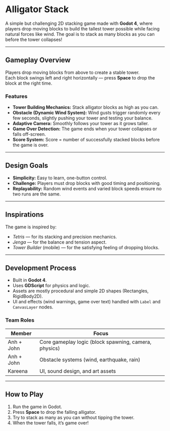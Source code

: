 # Alligator Stack

A simple but challenging 2D stacking game made with **Godot 4**, where players drop moving blocks to build the tallest tower possible while facing natural forces like wind. The goal is to stack as many blocks as you can before the tower collapses!

---

## Gameplay Overview

Players drop moving blocks from above to create a stable tower.  
Each block swings left and right horizontally — press **Space** to drop the block at the right time.

### Features
- **Tower Building Mechanics:** Stack alligator blocks as high as you can.  
- **Obstacle (Dynamic Wind System):** Wind gusts trigger randomly every few seconds, slightly pushing your tower and testing your balance.  
- **Adaptive Camera:** Smoothly follows your tower as it grows taller.  
- **Game Over Detection:** The game ends when your tower collapses or falls off-screen.  
- **Score System:** Score = number of successfully stacked blocks before the game is over.  

---

## Design Goals

- **Simplicity:** Easy to learn, one-button control.
- **Challenge:** Players must drop blocks with good timing and positioning.
- **Replayability:** Random wind events and varied block speeds ensure no two runs are the same.

---

## Inspirations

The game is inspired by:
- *Tetris* — for its stacking and precision mechanics.  
- *Jenga* — for the balance and tension aspect.  
- *Tower Builder* (mobile) — for the satisfying feeling of dropping blocks.

---

## Development Process

- Built in **Godot 4**.
- Uses **GDScript** for physics and logic.
- Assets are mostly procedural and simple 2D shapes (Rectangles, RigidBody2D).
- UI and effects (wind warnings, game over text) handled with `Label` and `CanvasLayer` nodes.

### Team Roles
| Member | Focus |
|--------|--------|
| Anh + John | Core gameplay logic (block spawning, camera, physics) |
| Anh + John | Obstacle systems (wind, earthquake, rain) |
| Kareena | UI, sound design, and art assets |

---

## How to Play

1. Run the game in Godot.  
2. Press **Space** to drop the falling alligator.  
3. Try to stack as many as you can without tipping the tower.  
4. When the tower falls, it’s game over!  
